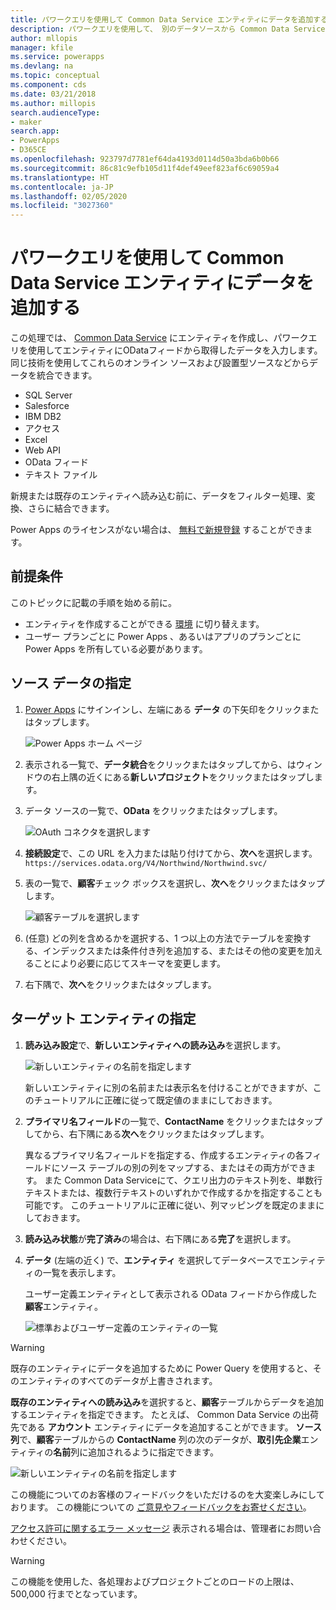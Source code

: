 ```yaml
---
title: パワークエリを使用して Common Data Service エンティティにデータを追加する | Microsoft Docs
description: パワークエリを使用して、 別のデータソースから Common Data Service 内の新規または既存のエンティティに、データを追加する手順。
author: mllopis
manager: kfile
ms.service: powerapps
ms.devlang: na
ms.topic: conceptual
ms.component: cds
ms.date: 03/21/2018
ms.author: millopis
search.audienceType:
- maker
search.app:
- PowerApps
- D365CE
ms.openlocfilehash: 923797d7781ef64da4193d0114d50a3bda6b0b66
ms.sourcegitcommit: 86c81c9efb105d11f4def49eef823af6c69059a4
ms.translationtype: HT
ms.contentlocale: ja-JP
ms.lasthandoff: 02/05/2020
ms.locfileid: "3027360"
---
```

# <a name="add-data-to-an-entity-in-common-data-service-by-using-power-query"></a>パワークエリを使用して Common Data Service エンティティにデータを追加する
この処理では、 [Common Data Service](data-platform-intro.md) にエンティティを作成し、パワークエリを使用してエンティティにODataフィードから取得したデータを入力します。 同じ技術を使用してこれらのオンライン ソースおよび設置型ソースなどからデータを統合できます。

* SQL Server
* Salesforce
* IBM DB2
* アクセス
* Excel
* Web API
* OData フィード
* テキスト ファイル

新規または既存のエンティティへ読み込む前に、データをフィルター処理、変換、さらに結合できます。

Power Apps のライセンスがない場合は、 [無料で新規登録](../signup-for-powerapps.md) することができます。

## <a name="prerequisites"></a>前提条件
このトピックに記載の手順を始める前に。
- エンティティを作成することができる [環境](../canvas-apps/working-with-environments.md) に切り替えます。
- ユーザー プランごとに  Power Apps  、あるいはアプリのプランごとに Power Apps を所有している必要があります。

## <a name="specify-the-source-data"></a>ソース データの指定

1. [Power Apps](https://make.powerapps.com/?utm_source=padocs&utm_medium=linkinadoc&utm_campaign=referralsfromdoc) にサインインし、左端にある **データ** の下矢印をクリックまたはタップします。

    ![Power Apps ホーム ページ](./media/data-platform-cds-newentity-pq/sign-in.png)

1. 表示される一覧で、**データ統合**をクリックまたはタップしてから、はウィンドウの右上隅の近くにある**新しいプロジェクト**をクリックまたはタップします。

1. データ ソースの一覧で、**OData** をクリックまたはタップします。

    ![OAuth コネクタを選択します](./media/data-platform-cds-newentity-pq/choose-odata.png)

1. **接続設定**で、この URL を入力または貼り付けてから、**次へ**を選択します。<br>
`https://services.odata.org/V4/Northwind/Northwind.svc/`

1. 表の一覧で、**顧客**チェック ボックスを選択し、**次へ**をクリックまたはタップします。

    ![顧客テーブルを選択します](./media/data-platform-cds-newentity-pq/select-table.png)

1. (任意) どの列を含めるかを選択する、1 つ以上の方法でテーブルを変換する、インデックスまたは条件付き列を追加する、またはその他の変更を加えることにより必要に応じてスキーマを変更します。

1. 右下隅で、**次へ**をクリックまたはタップします。

## <a name="specify-the-target-entity"></a>ターゲット エンティティの指定
1. **読み込み設定**で、**新しいエンティティへの読み込み**を選択します。

    ![新しいエンティティの名前を指定します](./media/data-platform-cds-newentity-pq/new-entity-name.png)

    新しいエンティティに別の名前または表示名を付けることができますが、このチュートリアルに正確に従って既定値のままにしておきます。

1. **プライマリ名フィールド**の一覧で、**ContactName** をクリックまたはタップしてから、右下隅にある**次へ**をクリックまたはタップします。

    異なるプライマリ名フィールドを指定する、作成するエンティティの各フィールドにソース テーブルの別の列をマップする、またはその両方ができます。 また Common Data Serviceにて、クエリ出力のテキスト列を、単数行テキストまたは、複数行テキストのいずれかで作成するかを指定することも可能です。 このチュートリアルに正確に従い、列マッピングを既定のままにしておきます。

1. **読み込み状態**が**完了済み**の場合は、右下隅にある**完了**を選択します。

1. **データ** (左端の近く) で、**エンティティ** を選択してデータベースでエンティティの一覧を表示します。

    ユーザー定義エンティティとして表示される OData フィードから作成した**顧客**エンティティ。

    ![標準およびユーザー定義のエンティティの一覧](./media/data-platform-cds-newentity-pq/entity-list.png)

> [!WARNING]
> 既存のエンティティにデータを追加するために Power Query を使用すると、そのエンティティのすべてのデータが上書きされます。

**既存のエンティティへの読み込み**を選択すると、**顧客**テーブルからデータを追加するエンティティを指定できます。 たとえば、 Common Data Service の出荷先である **アカウント** エンティティにデータを追加することができます。 **ソース列**で、**顧客**テーブルからの **ContactName** 列の次のデータが、**取引先企業**エンティティの**名前**列に追加されるように指定できます。

![新しいエンティティの名前を指定します](./media/data-platform-cds-newentity-pq/existing-entity.png)

この機能についてのお客様のフィードバックをいただけるのを大変楽しみにしております。 この機能についての [ご意見やフィードバックをお寄せください](https://powerusers.microsoft.com/t5/PowerApps-Community/ct-p/PowerApps1)。

[アクセス許可に関するエラー メッセージ](data-platform-cds-newentity-troubleshooting-mashup.md) 表示される場合は、管理者にお問い合わせください。

> [!WARNING]
> この機能を使用した、各処理およびプロジェクトごとのロードの上限は、500,000 行までとなっています。
